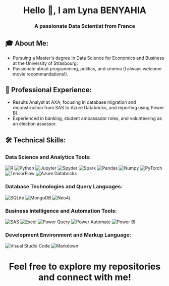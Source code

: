 <h1 align="center">Hello 👋, I am Lyna BENYAHIA</h1>
<h3 align="center">A passionate Data Scientist from France</h3>

## 🎓 About Me:

  * Pursuing a Master's degree in Data Science for Economics and Business at the University of Strasbourg. 
  * Passionate about programming, politics, and cinema (I always welcome movie recommandations!). 


## 💼 Professional Experience: 

  * Results Analyst at AXA, focusing in database migration and reconstruction from SAS to Azure Databricks, and reporting using Power BI. 
  * Experienced in banking, student ambassador roles, and volunteering as an election assessor. 

## 🛠️ Technical Skills: 

### Data Science and Analytics Tools:
![R](https://img.shields.io/badge/-R-05122A?style=flat-square&logo=R&color=353535)
![Python](https://img.shields.io/badge/-Python-05122A?style=flat-square&logo=Python&color=353535)
![Jupyter](https://img.shields.io/badge/-Jupyter%20Notebook-05122A?style=flat-square&logo=Jupyter-Notebook&color=353535)
![Spyder](https://img.shields.io/badge/-Spyder-05122A?style=flat-square&logo=Spyder&color=353535)
![Spark](https://img.shields.io/badge/-Spark-05122A?style=flat-square&logo=Spark&color=353535)
![Pandas](https://img.shields.io/badge/-Pandas-05122A?style=flat-square&logo=Pandas&color=353535)
![Numpy](https://img.shields.io/badge/-Numpy-05122A?style=flat-square&logo=Numpy&color=353535)
![PyTorch](https://img.shields.io/badge/-pytorch-05122A?style=flat-square&logo=pytorch&color=353535)
![TensorFlow](https://img.shields.io/badge/-TensorFlow-05122A?style=flat-square&logo=TensorFlow&color=353535)
![Azure Databricks](https://img.shields.io/badge/-Azure%20Databricks-05122A?style=flat-square&logo=Azure-Databricks&color=353535)

### Database Technologies and Query Languages:
![SQLite](https://img.shields.io/badge/-SQLite-05122A?style=flat-square&logo=SQLite&color=353535)
![MongoDB](https://img.shields.io/badge/-MongoDB-05122A?style=flat-square&logo=MongoDB&color=353535)
![Neo4j](https://img.shields.io/badge/-Neo4j-05122A?style=flat-square&logo=Neo4j&color=353535)

### Business Intelligence and Automation Tools:
![SAS](https://img.shields.io/badge/-SAS-05122A?style=flat-square&logo=SAS&color=353535)
![Excel](https://img.shields.io/badge/-Excel-05122A?style=flat-square&logo=Excel&color=353535)
![Power Query](https://img.shields.io/badge/-Power%20Query-05122A?style=flat-square&logo=Power-Query&color=353535)
![Power Automate](https://img.shields.io/badge/-Power%20Automate-05122A?style=flat-square&logo=Power-Automate&color=353535)
![Power BI](https://img.shields.io/badge/-Power%20BI-05122A?style=flat-square&logo=Power-BI&color=353535)

### Development Environment and Markup Language:
![Visual Studio Code](https://img.shields.io/badge/-Visual%20Studio%20Code-05122A?style=flat-square&logo=Visual-Studio-Code&color=353535)
![Markdown](https://img.shields.io/badge/-Markdown-05122A?style=flat-square&logo=Markdown&color=353535)



<h1 align="center">Feel free to explore my repositories and connect with me!</h1>
